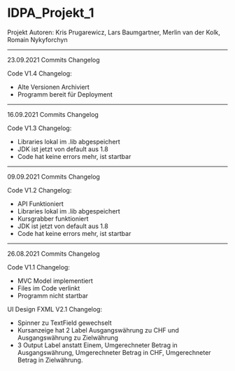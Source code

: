 # IDPA_Projekt_1
Projekt Autoren: Kris Prugarewicz, Lars Baumgartner, Merlin van der Kolk, Romain Nykyforchyn


******************************************************************************************************************************************

23.09.2021 Commits Changelog

Code V1.4
Changelog:

- Alte Versionen Archiviert
- Programm bereit für Deployment


******************************************************************************************************************************************

16.09.2021 Commits Changelog

Code V1.3
Changelog:

- Libraries lokal im .lib abgespeichert
- JDK ist jetzt von default aus 1.8
- Code hat keine errors mehr, ist startbar

******************************************************************************************************************************************

09.09.2021 Commits Changelog

Code V1.2
Changelog:
- API Funktioniert
- Libraries lokal im .lib abgespeichert
- Kursgrabber funktioniert
- JDK ist jetzt von default aus 1.8
- Code hat keine errors mehr, ist startbar


******************************************************************************************************************************************


26.08.2021 Commits Changelog

Code V1.1
Changelog:
- MVC Model implementiert
- Files im Code verlinkt
- Programm nicht startbar

UI Design FXML V2.1
Changelog:
- Spinner zu TextField gewechselt
- Kursanzeige hat 2 Label Ausgangswährung zu CHF und Ausgangswährung zu Zielwährung
- 3 Output Label anstatt Einem, Umgerechneter Betrag in Ausgangswährung, Umgerechneter Betrag in CHF, Umgerechneter Betrag in Zielwährung.
